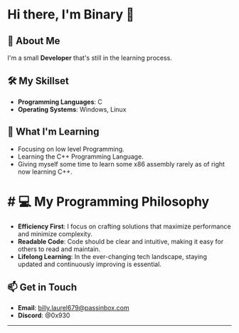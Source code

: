# Hi there, I'm Binary 👋

## 🚀 About Me

I'm a small **Developer** that's still in the learning process.

## 🛠️ My Skillset

- **Programming Languages**: C
- **Operating Systems**: Windows, Linux

## 🌱 What I'm Learning

- Focusing on low level Programming.
- Learning the C++ Programming Language.
- Giving myself some time to learn some x86 assembly rarely as of right now learning C++.

# # 💻 My Programming Philosophy

-  **Efficiency First**: I focus on crafting solutions that maximize performance and minimize complexity.
-  **Readable Code**: Code should be clear and intuitive, making it easy for others to read and maintain.
-  **Lifelong Learning**: In the ever-changing tech landscape, staying updated and continuously improving is essential.

    

## 📫 Get in Touch
- **Email**: billy.laurel679@passinbox.com
- **Discord**: @0x930

---


